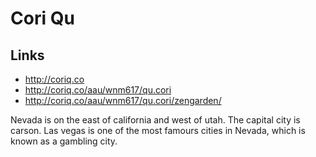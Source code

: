 # Cori Qu

## Links
- http://coriq.co
- http://coriq.co/aau/wnm617/qu.cori
- http://coriq.co/aau/wnm617/qu.cori/zengarden/

Nevada is on the east of california and west of utah. The capital city is carson. Las vegas is one of the most famours cities in Nevada, which is known as a gambling city.